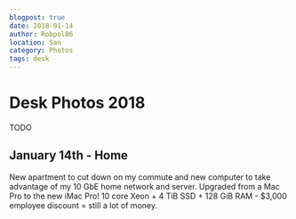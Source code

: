 ```yaml
---
blogpost: true
date: 2018-01-14
author: Robpol86
location: San
category: Photos
tags: desk
---
```


# Desk Photos 2018

TODO

## January 14th - Home

New apartment to cut down on my commute and new computer to take advantage of my 10 GbE home network and server. Upgraded from a Mac Pro to the new iMac Pro! 10 core Xeon + 4 TiB SSD + 128 GiB RAM - $3,000 employee discount = still a lot of money.

```{imgur-image} 8D4uNTL
```
